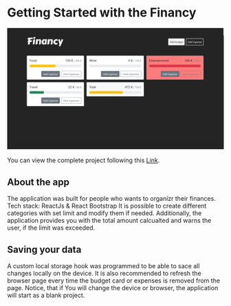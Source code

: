 # Getting Started with the Financy
![App Screenshot](/assets/screenshot.png)

You can view the complete project following this [Link](https://keen-brahmagupta-91c19a.netlify.app).

## About the app

The application was built for people who wants to organizr their finances.
Tech stack: ReactJs & React Bootstrap
It is possible to create different categories with set limit and modify them if needed.
Additionally, the application provides you with the total amount calcualted and warns the user, if the limit was exceeded.

## Saving your data

A custom local storage hook was programmed to be able to sace all changes locally on the device. 
It is also recommended to refresh the browser page every time the budget card or expenses is removed from the page.
Notice, that if You will change the device or browser, the application will start as a blank project.
